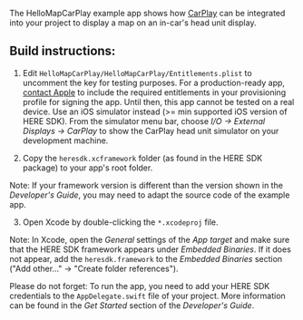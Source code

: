 The HelloMapCarPlay example app shows how [CarPlay](https://www.apple.com/de/ios/carplay/) can be integrated into your project to display a map on an in-car's head unit display.

Build instructions:
-------------------

1) Edit `HelloMapCarPlay/HelloMapCarPlay/Entitlements.plist` to uncomment the key for testing purposes. For a production-ready app, [contact Apple](https://developer.apple.com/documentation/carplay/requesting_carplay_entitlements) to include the required entitlements in your provisioning profile for signing the app. Until then, this app cannot be tested on a real device. Use an iOS simulator instead (>= min supported iOS version of HERE SDK). From the simulator menu bar, choose _I/O -> External Displays -> CarPlay_ to show the CarPlay head unit simulator on your development machine.

2) Copy the `heresdk.xcframework` folder (as found in the HERE SDK package) to your app's root folder.

Note: If your framework version is different than the version shown in the _Developer's Guide_, you may need to adapt the source code of the example app.

3) Open Xcode by double-clicking the `*.xcodeproj` file.

Note: In Xcode, open the _General_ settings of the _App target_ and make sure that the HERE SDK framework appears under _Embedded Binaries_. If it does not appear, add the `heresdk.framework` to the _Embedded Binaries_ section ("Add other..." -> "Create folder references").

Please do not forget: To run the app, you need to add your HERE SDK credentials to the `AppDelegate.swift` file of your project. More information can be found in the _Get Started_ section of the _Developer's Guide_.
